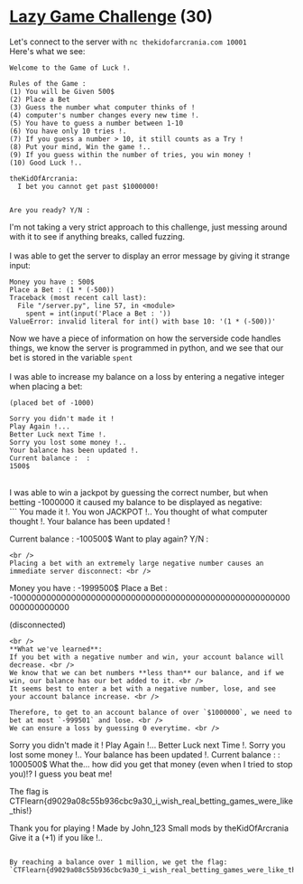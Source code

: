 # [Lazy Game Challenge](https://ctflearn.com/challenge/691) (30)
Let's connect to the server with `nc thekidofarcrania.com 10001` <br />
Here's what we see: <br />
```
Welcome to the Game of Luck !. 

Rules of the Game :
(1) You will be Given 500$
(2) Place a Bet
(3) Guess the number what computer thinks of !
(4) computer's number changes every new time !.
(5) You have to guess a number between 1-10
(6) You have only 10 tries !.
(7) If you guess a number > 10, it still counts as a Try !
(8) Put your mind, Win the game !..
(9) If you guess within the number of tries, you win money !
(10) Good Luck !..

theKidOfArcrania:
  I bet you cannot get past $1000000!


Are you ready? Y/N : 
```
I'm not taking a very strict approach to this challenge, just messing around with it to see if anything breaks, called fuzzing. <br />
<br />
I was able to get the server to display an error message by giving it strange input: <br />
```
Money you have : 500$
Place a Bet : (1 * (-500))     
Traceback (most recent call last):
  File "/server.py", line 57, in <module>
    spent = int(input('Place a Bet : '))
ValueError: invalid literal for int() with base 10: '(1 * (-500))'
```
Now we have a piece of information on how the serverside code handles things, we  know the server is programmed in python, and we see that our bet is stored in the variable `spent` <br />
<br />
I was able to increase my balance on a loss by entering a negative integer when placing a bet: <br />
```
(placed bet of -1000)

Sorry you didn't made it !
Play Again !...
Better Luck next Time !.
Sorry you lost some money !..
Your balance has been updated !.
Current balance :  : 
1500$
```
<br />
I was able to win a jackpot by guessing the correct number, but when betting -1000000 it caused my balance to be displayed as negative: <br />
```
You made it !.
You won JACKPOT !..
You thought of what computer thought !.
Your balance has been updated !

Current balance : -100500$
Want to play again? Y/N : 
```
<br />
Placing a bet with an extremely large negative number causes an immediate server disconnect: <br />
```
Money you have : -1999500$
Place a Bet : -10000000000000000000000000000000000000000000000000000000000000000000

(disconnected)
```
<br />
**What we've learned**:
If you bet with a negative number and win, your account balance will decrease. <br />
We know that we can bet numbers **less than** our balance, and if we win, our balance has our bet added to it. <br />
It seems best to enter a bet with a negative number, lose, and see your account balance increase. <br />

Therefore, to get to an account balance of over `$1000000`, we need to bet at most `-999501` and lose. <br />
We can ensure a loss by guessing 0 everytime. <br />
```
Sorry you didn't made it !
Play Again !...
Better Luck next Time !.
Sorry you lost some money !..
Your balance has been updated !.
Current balance :  : 
1000500$
What the... how did you get that money (even when I tried to stop you)!? I guess you beat me!

The flag is CTFlearn{d9029a08c55b936cbc9a30_i_wish_real_betting_games_were_like_this!}

Thank you for playing ! 
Made by John_123
Small mods by theKidOfArcrania
Give it a (+1) if you like !..
```

By reaching a balance over 1 million, we get the flag: `CTFlearn{d9029a08c55b936cbc9a30_i_wish_real_betting_games_were_like_this!}`
